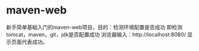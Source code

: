 # maven-web
新手简单基础入门的maven-web项目，目的：检测环境配置是否成功
即检测tomcat，maven，git，jdk是否配置成功
浏览器输入：http://localhost:8080/
显示页面代表成功。
